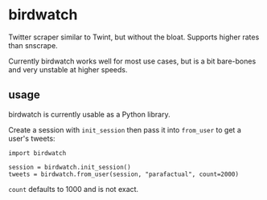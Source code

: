 # birdwatch

Twitter scraper similar to Twint, but without the bloat. Supports
higher rates than snscrape.

Currently birdwatch works well for most use cases, but is a bit
bare-bones and very unstable at higher speeds.

## usage

birdwatch is currently usable as a Python library.

Create a session with `init_session` then pass it into `from_user` to
get a user's tweets:

	import birdwatch

	session = birdwatch.init_session()
	tweets = birdwatch.from_user(session, "parafactual", count=2000)

`count` defaults to 1000 and is not exact.
